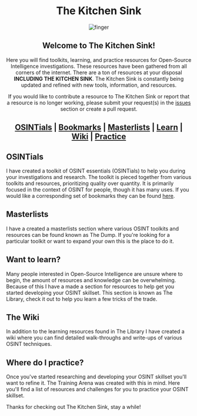 <div align="center">
  
# The Kitchen Sink
![finger](https://github.com/user-attachments/assets/a8e77d5b-a889-4fc7-a475-6938b88102f8)

## Welcome to The Kitchen Sink!
Here you will find toolkits, learning, and practice resources for Open-Source Intelligence investigations. These resources have been gathered from all corners of the internet. There are a ton of resources at your disposal **INCLUDING THE KITCHEN SINK**. The Kitchen Sink is constantly being updated and refined with new tools, information, and resources.

If you would like to contribute a resource to The Kitchen Sink or report that a resource is no longer working, please submit your request(s) in the [issues](https://github.com/OSINTI4L/The-Kitchen-Sink/issues) section or create a pull request.

## [OSINTials](https://github.com/OSINTI4L/The-Kitchen-Sink/blob/main/OSINTials.md) | [Bookmarks](https://github.com/OSINTI4L/The-Kitchen-Sink/tree/main/Bookmarks) | [Masterlists](https://github.com/OSINTI4L/The-Kitchen-Sink/blob/main/Masterlists.md) | [Learn](https://github.com/OSINTI4L/The-Kitchen-Sink/blob/main/Learn.md) | [Wiki](https://github.com/OSINTI4L/The-Kitchen-Sink/wiki) | [Practice](https://github.com/OSINTI4L/The-Kitchen-Sink/blob/main/Practice.md)

</div>

## OSINTials
I have created a toolkit of OSINT essentials (OSINTials) to help you during your investigations and research. The toolkit is pieced together from various toolkits and resources, prioritizing quality over quantity. It is primarily focused in the context of OSINT for people, though it has many uses. If you would like a corresponding set of bookmarks they can be found [here](https://github.com/OSINTI4L/The-Kitchen-Sink/tree/main/Bookmarks).

## Masterlists
I have a created a masterlists section where various OSINT toolkits and resources can be found known as The Dump. If you're looking for a particular toolkit or want to expand your own this is the place to do it.

## Want to learn?
Many people interested in Open-Source Intelligence are unsure where to begin, the amount of resources and knowledge can be overwhelming. Because of this I have a made a section for resources to help get you started developing your OSINT skillset. This section is known as The Library, check it out to help you learn a few tricks of the trade.

## The Wiki
In addition to the learning resources found in The Library I have created a wiki where you can find detailed walk-throughs and write-ups of various OSINT techniques.

## Where do I practice?
Once you've started researching and developing your OSINT skillset you'll want to refine it. The Training Arena was created with this in mind. Here you'll find a list of resources and challenges for you to practice your OSINT skillset.

Thanks for checking out The Kitchen Sink, stay a while!
